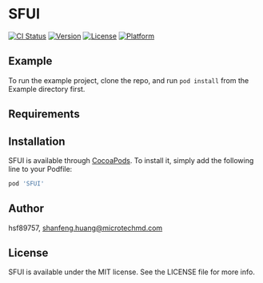 # SFUI

[![CI Status](https://img.shields.io/travis/hsf89757/SFUI.svg?style=flat)](https://travis-ci.org/hsf89757/SFUI)
[![Version](https://img.shields.io/cocoapods/v/SFUI.svg?style=flat)](https://cocoapods.org/pods/SFUI)
[![License](https://img.shields.io/cocoapods/l/SFUI.svg?style=flat)](https://cocoapods.org/pods/SFUI)
[![Platform](https://img.shields.io/cocoapods/p/SFUI.svg?style=flat)](https://cocoapods.org/pods/SFUI)

## Example

To run the example project, clone the repo, and run `pod install` from the Example directory first.

## Requirements

## Installation

SFUI is available through [CocoaPods](https://cocoapods.org). To install
it, simply add the following line to your Podfile:

```ruby
pod 'SFUI'
```

## Author

hsf89757, shanfeng.huang@microtechmd.com

## License

SFUI is available under the MIT license. See the LICENSE file for more info.
